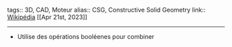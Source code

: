 tags:: 3D, CAD, Moteur
alias:: CSG, Constructive Solid Geometry
link:: [Wikipédia](https://en.wikipedia.org/wiki/Constructive_solid_geometry) 
[[Apr 21st, 2023]]
***

- Utilise des opérations booléenes pour combiner